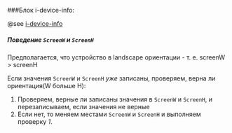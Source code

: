 ###Блок i-device-info:

@see [i-device-info](../../blocks-common/i-device-info/)

##### Поведение `ScreenW` и `ScreenH`
Предполагается, что устройство в landscape ориентации - т. е. screenW > screenH

Если значения `ScreenW` и `ScreenH` *уже* записаны, проверяем, верна ли ориентация(W больше H):
  1. Проверяем, верные ли записаны значения в `ScreenW` и `ScreenH`, и перезаписываем, если значения не верные
  2. Если нет, то меняем местами `ScreenW` и `ScreenH` и выполняем проверку *1*.
